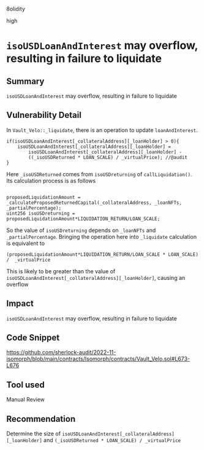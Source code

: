 8olidity

high

# `isoUSDLoanAndInterest` may overflow, resulting in failure to liquidate

## Summary
`isoUSDLoanAndInterest` may overflow, resulting in failure to liquidate
## Vulnerability Detail
In `Vault_Velo::_liquidate`, there is an operation to update `loanAndInterest`.

```solidity
if(isoUSDLoanAndInterest[_collateralAddress][_loanHolder] > 0){
	isoUSDLoanAndInterest[_collateralAddress][_loanHolder] = 
		isoUSDLoanAndInterest[_collateralAddress][_loanHolder] - 
		((_isoUSDReturned * LOAN_SCALE) / _virtualPrice); //@audit  
}
```
Here `_isoUSDReturned` comes from `isoUSDreturning` of `callLiquidation()`. Its calculation process is as follows
```solidity

proposedLiquidationAmount = _calculateProposedReturnedCapital(_collateralAddress, _loanNFTs, _partialPercentage);
uint256 isoUSDreturning = proposedLiquidationAmount*LIQUIDATION_RETURN/LOAN_SCALE;
```

So the value of `isoUSDreturning` depends on `_loanNFTs` and `_partialPercentage`.
Bringing the operation here into `_liquidate` calculation is equivalent to
```solidity
(proposedLiquidationAmount*LIQUIDATION_RETURN/LOAN_SCALE * LOAN_SCALE)  /  _virtualPrice
```
This is likely to be greater than the value of `isoUSDLoanAndInterest[_collateralAddress][_loanHolder]`, causing an overflow

## Impact
`isoUSDLoanAndInterest` may overflow, resulting in failure to liquidate

## Code Snippet
https://github.com/sherlock-audit/2022-11-isomorph/blob/main/contracts/Isomorph/contracts/Vault_Velo.sol#L673-L676
## Tool used

Manual Review

## Recommendation
Determine the size of `isoUSDLoanAndInterest[_collateralAddress][_loanHolder]` and `(_isoUSDReturned * LOAN_SCALE) / _virtualPrice`
